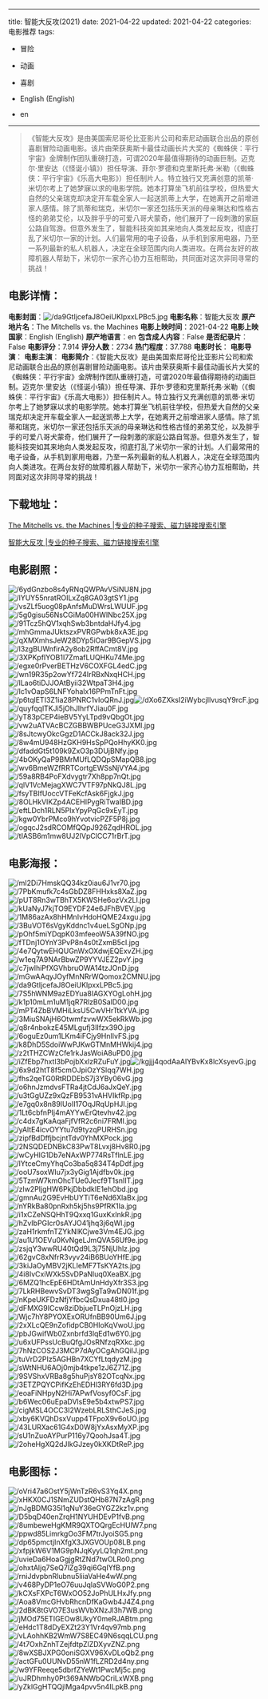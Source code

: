 
---
title: 智能大反攻(2021)
date: 2021-04-22
updated: 2021-04-22
categories: 电影推荐
tags:
- 冒险
- 动画
- 喜剧

- English (English)
- en
---


> 《智能大反攻》是由美国索尼哥伦比亚影片公司和索尼动画联合出品的原创喜剧冒险动画电影。该片由荣获奥斯卡最佳动画长片大奖的《蜘蛛侠：平行宇宙》金牌制作团队重磅打造，可谓2020年最值得期待的动画巨制。迈克尔·里安达（《怪诞小镇》）担任导演、菲尔·罗德和克里斯托弗·米勒（《蜘蛛侠：平行宇宙》《乐高大电影》）担任制片人。特立独行又充满创意的凯蒂·米切尔考上了她梦寐以求的电影学院。她本打算坐飞机前往学校，但热爱大自然的父亲瑞克却决定开车载全家人一起送凯蒂上大学，在她离开之前增进家人感情。除了凯蒂和瑞克，米切尔一家还包括乐天派的母亲琳达和性格古怪的弟弟艾伦，以及胖乎乎的可爱八哥犬蒙奇，他们展开了一段刺激的家庭公路自驾游。但意外发生了，智能科技突如其来地向人类发起反攻，彻底打乱了米切尔一家的计划。人们最常用的电子设备，从手机到家用电器，乃至一系列最新的私人机器人，决定在全球范围内向人类进攻。在两台友好的故障机器人帮助下，米切尔一家齐心协力互相帮助，共同面对这次非同寻常的挑战！

## **电影详情**：

**电影封面**：<img src="https://image.tmdb.org/t/p/w200/da9GtIjcefaJ8OeiUKlpxxLPBc5.jpg" alt="/da9GtIjcefaJ8OeiUKlpxxLPBc5.jpg" title="/da9GtIjcefaJ8OeiUKlpxxLPBc5.jpg">
**电影名称**：智能大反攻
**原产地片名**：The Mitchells vs. the Machines
**电影上映时间**：2021-04-22
**电影上映国家**：English (English)
**原产地语言**：en
**包含成人内容**：False
**是否纪录片**：False
**电影评分**：7.914
**评分人数**：2734
**热门程度**：37.788
**电影时长**：
**电影导演**：
**电影主演**：
**电影简介**：《智能大反攻》是由美国索尼哥伦比亚影片公司和索尼动画联合出品的原创喜剧冒险动画电影。该片由荣获奥斯卡最佳动画长片大奖的《蜘蛛侠：平行宇宙》金牌制作团队重磅打造，可谓2020年最值得期待的动画巨制。迈克尔·里安达（《怪诞小镇》）担任导演、菲尔·罗德和克里斯托弗·米勒（《蜘蛛侠：平行宇宙》《乐高大电影》）担任制片人。特立独行又充满创意的凯蒂·米切尔考上了她梦寐以求的电影学院。她本打算坐飞机前往学校，但热爱大自然的父亲瑞克却决定开车载全家人一起送凯蒂上大学，在她离开之前增进家人感情。除了凯蒂和瑞克，米切尔一家还包括乐天派的母亲琳达和性格古怪的弟弟艾伦，以及胖乎乎的可爱八哥犬蒙奇，他们展开了一段刺激的家庭公路自驾游。但意外发生了，智能科技突如其来地向人类发起反攻，彻底打乱了米切尔一家的计划。人们最常用的电子设备，从手机到家用电器，乃至一系列最新的私人机器人，决定在全球范围内向人类进攻。在两台友好的故障机器人帮助下，米切尔一家齐心协力互相帮助，共同面对这次非同寻常的挑战！

## **下载地址**：
[The Mitchells vs. the Machines |专业的种子搜索、磁力链接搜索引擎](https://movie.amd794.com:2083/?search=The%20Mitchells%20vs.%20the%20Machines&ordering=&mode=match_phrase&page_size=10&page=1)

[智能大反攻 |专业的种子搜索、磁力链接搜索引擎](https://movie.amd794.com:2083/?search=%E6%99%BA%E8%83%BD%E5%A4%A7%E5%8F%8D%E6%94%BB&ordering=&mode=match_phrase&page_size=10&page=1)
 

## **电影剧照**：
<img src="https://image.tmdb.org/t/p/original/6ydGnzbo8s4yRNqQWPAvVSiNU8N.jpg" alt="/6ydGnzbo8s4yRNqQWPAvVSiNU8N.jpg" title="/6ydGnzbo8s4yRNqQWPAvVSiNU8N.jpg"><img src="https://image.tmdb.org/t/p/original/lYUY55nratROILxZq8GA03gtSY1.jpg" alt="/lYUY55nratROILxZq8GA03gtSY1.jpg" title="/lYUY55nratROILxZq8GA03gtSY1.jpg"><img src="https://image.tmdb.org/t/p/original/vsZLf5uog08pAnfsMuDWrsLWUUF.jpg" alt="/vsZLf5uog08pAnfsMuDWrsLWUUF.jpg" title="/vsZLf5uog08pAnfsMuDWrsLWUUF.jpg"><img src="https://image.tmdb.org/t/p/original/5g0gisu56NsCGiMa00HWINbc25X.jpg" alt="/5g0gisu56NsCGiMa00HWINbc25X.jpg" title="/5g0gisu56NsCGiMa00HWINbc25X.jpg"><img src="https://image.tmdb.org/t/p/original/91Tcz5hQV1xqhSwb3bntdaHJfy4.jpg" alt="/91Tcz5hQV1xqhSwb3bntdaHJfy4.jpg" title="/91Tcz5hQV1xqhSwb3bntdaHJfy4.jpg"><img src="https://image.tmdb.org/t/p/original/mhGmmaJUktszxPVRGPwbk8xA3E.jpg" alt="/mhGmmaJUktszxPVRGPwbk8xA3E.jpg" title="/mhGmmaJUktszxPVRGPwbk8xA3E.jpg"><img src="https://image.tmdb.org/t/p/original/qXMXmhsJeW28DYp5iOar9BGepVS.jpg" alt="/qXMXmhsJeW28DYp5iOar9BGepVS.jpg" title="/qXMXmhsJeW28DYp5iOar9BGepVS.jpg"><img src="https://image.tmdb.org/t/p/original/l3zgBUWnfirA2y8ob2RffACmt8V.jpg" alt="/l3zgBUWnfirA2y8ob2RffACmt8V.jpg" title="/l3zgBUWnfirA2y8ob2RffACmt8V.jpg"><img src="https://image.tmdb.org/t/p/original/3XPKpfIYOB1I7ZmafLUQHKu74Me.jpg" alt="/3XPKpfIYOB1I7ZmafLUQHKu74Me.jpg" title="/3XPKpfIYOB1I7ZmafLUQHKu74Me.jpg"><img src="https://image.tmdb.org/t/p/original/egxe0rPverBETHzV6COXFGL4edC.jpg" alt="/egxe0rPverBETHzV6COXFGL4edC.jpg" title="/egxe0rPverBETHzV6COXFGL4edC.jpg"><img src="https://image.tmdb.org/t/p/original/wn19R35p2owYf724IrRBxNxqHCH.jpg" alt="/wn19R35p2owYf724IrRBxNxqHCH.jpg" title="/wn19R35p2owYf724IrRBxNxqHCH.jpg"><img src="https://image.tmdb.org/t/p/original/lLao6tiDJJOAtByii32WtpaT3H4.jpg" alt="/lLao6tiDJJOAtByii32WtpaT3H4.jpg" title="/lLao6tiDJJOAtByii32WtpaT3H4.jpg"><img src="https://image.tmdb.org/t/p/original/lc1vOapS6LNFYohalx16PPmTnFt.jpg" alt="/lc1vOapS6LNFYohalx16PPmTnFt.jpg" title="/lc1vOapS6LNFYohalx16PPmTnFt.jpg"><img src="https://image.tmdb.org/t/p/original/p6tqlETI3Z1ia28PNRC1vIoQRnJ.jpg" alt="/p6tqlETI3Z1ia28PNRC1vIoQRnJ.jpg" title="/p6tqlETI3Z1ia28PNRC1vIoQRnJ.jpg"><img src="https://image.tmdb.org/t/p/original/dXo6ZXksI2iWybcjIlvusqY9rcF.jpg" alt="/dXo6ZXksI2iWybcjIlvusqY9rcF.jpg" title="/dXo6ZXksI2iWybcjIlvusqY9rcF.jpg"><img src="https://image.tmdb.org/t/p/original/quyfqqlTKJi5jOhJlhrfYJiau0F.jpg" alt="/quyfqqlTKJi5jOhJlhrfYJiau0F.jpg" title="/quyfqqlTKJi5jOhJlhrfYJiau0F.jpg"><img src="https://image.tmdb.org/t/p/original/yT83pCEP4ieBV5YyLTpd9vQbgOt.jpg" alt="/yT83pCEP4ieBV5YyLTpd9vQbgOt.jpg" title="/yT83pCEP4ieBV5YyLTpd9vQbgOt.jpg"><img src="https://image.tmdb.org/t/p/original/vw2uATVAcBCZGBBWBPUceG3JXMl.jpg" alt="/vw2uATVAcBCZGBBWBPUceG3JXMl.jpg" title="/vw2uATVAcBCZGBBWBPUceG3JXMl.jpg"><img src="https://image.tmdb.org/t/p/original/8sJtcwyOkcGgzD1ACCkJ8ack32J.jpg" alt="/8sJtcwyOkcGgzD1ACCkJ8ack32J.jpg" title="/8sJtcwyOkcGgzD1ACCkJ8ack32J.jpg"><img src="https://image.tmdb.org/t/p/original/8w4mU948HzGKH9HsSpPQoHhyKK0.jpg" alt="/8w4mU948HzGKH9HsSpPQoHhyKK0.jpg" title="/8w4mU948HzGKH9HsSpPQoHhyKK0.jpg"><img src="https://image.tmdb.org/t/p/original/dfaddGt5t109k9ZxO3p3DUjBNfy.jpg" alt="/dfaddGt5t109k9ZxO3p3DUjBNfy.jpg" title="/dfaddGt5t109k9ZxO3p3DUjBNfy.jpg"><img src="https://image.tmdb.org/t/p/original/4bOKyQaP9BMrMUfLQDQpSMapQB8.jpg" alt="/4bOKyQaP9BMrMUfLQDQpSMapQB8.jpg" title="/4bOKyQaP9BMrMUfLQDQpSMapQB8.jpg"><img src="https://image.tmdb.org/t/p/original/wv6BmeWZfRRTCortgEWSsNjVYA4.jpg" alt="/wv6BmeWZfRRTCortgEWSsNjVYA4.jpg" title="/wv6BmeWZfRRTCortgEWSsNjVYA4.jpg"><img src="https://image.tmdb.org/t/p/original/59a8RB4PoFXdvygtr7Xh8pp7nQt.jpg" alt="/59a8RB4PoFXdvygtr7Xh8pp7nQt.jpg" title="/59a8RB4PoFXdvygtr7Xh8pp7nQt.jpg"><img src="https://image.tmdb.org/t/p/original/qlV1VcMejagXWC7VTF97pNkQJ8L.jpg" alt="/qlV1VcMejagXWC7VTF97pNkQJ8L.jpg" title="/qlV1VcMejagXWC7VTF97pNkQJ8L.jpg"><img src="https://image.tmdb.org/t/p/original/fsyTBIfUoccVTFeKcfAsk6FjgkJ.jpg" alt="/fsyTBIfUoccVTFeKcfAsk6FjgkJ.jpg" title="/fsyTBIfUoccVTFeKcfAsk6FjgkJ.jpg"><img src="https://image.tmdb.org/t/p/original/8OLHkVIKZp4ACEHIPygRiTwaIBD.jpg" alt="/8OLHkVIKZp4ACEHIPygRiTwaIBD.jpg" title="/8OLHkVIKZp4ACEHIPygRiTwaIBD.jpg"><img src="https://image.tmdb.org/t/p/original/eftLDch1RLN5PlxYpyPqGc9xEyT.jpg" alt="/eftLDch1RLN5PlxYpyPqGc9xEyT.jpg" title="/eftLDch1RLN5PlxYpyPqGc9xEyT.jpg"><img src="https://image.tmdb.org/t/p/original/kgw0YbrPMco9hYvotvicPZF5P8j.jpg" alt="/kgw0YbrPMco9hYvotvicPZF5P8j.jpg" title="/kgw0YbrPMco9hYvotvicPZF5P8j.jpg"><img src="https://image.tmdb.org/t/p/original/ogqcJ2sdRCOMfQQpJ926ZqdHROL.jpg" alt="/ogqcJ2sdRCOMfQQpJ926ZqdHROL.jpg" title="/ogqcJ2sdRCOMfQQpJ926ZqdHROL.jpg"><img src="https://image.tmdb.org/t/p/original/tIASB6m1mw8UJ2IVpClCC71rBrT.jpg" alt="/tIASB6m1mw8UJ2IVpClCC71rBrT.jpg" title="/tIASB6m1mw8UJ2IVpClCC71rBrT.jpg">

## **电影海报**：
<img src="https://image.tmdb.org/t/p/original/mI2Di7HmskQQ34kz0iau6J1vr70.jpg" alt="/mI2Di7HmskQQ34kz0iau6J1vr70.jpg" title="/mI2Di7HmskQQ34kz0iau6J1vr70.jpg"><img src="https://image.tmdb.org/t/p/original/7PbKmufk7c4sGbDZ8FHHxks8XaZ.jpg" alt="/7PbKmufk7c4sGbDZ8FHHxks8XaZ.jpg" title="/7PbKmufk7c4sGbDZ8FHHxks8XaZ.jpg"><img src="https://image.tmdb.org/t/p/original/pUT8Rn3wTBhTX5KWSHe6ozVx2LI.jpg" alt="/pUT8Rn3wTBhTX5KWSHe6ozVx2LI.jpg" title="/pUT8Rn3wTBhTX5KWSHe6ozVx2LI.jpg"><img src="https://image.tmdb.org/t/p/original/kUaNyJ7kjTO9EYDF24e6JFhBVEV.jpg" alt="/kUaNyJ7kjTO9EYDF24e6JFhBVEV.jpg" title="/kUaNyJ7kjTO9EYDF24e6JFhBVEV.jpg"><img src="https://image.tmdb.org/t/p/original/1M86azAx8hHMnIvHdoHQME24xgu.jpg" alt="/1M86azAx8hHMnIvHdoHQME24xgu.jpg" title="/1M86azAx8hHMnIvHdoHQME24xgu.jpg"><img src="https://image.tmdb.org/t/p/original/3BuVOT6sVgyKddnc1v4ueLSgONp.jpg" alt="/3BuVOT6sVgyKddnc1v4ueLSgONp.jpg" title="/3BuVOT6sVgyKddnc1v4ueLSgONp.jpg"><img src="https://image.tmdb.org/t/p/original/pOhf5miYDqpK03mfeeoW5A39fNO.jpg" alt="/pOhf5miYDqpK03mfeeoW5A39fNO.jpg" title="/pOhf5miYDqpK03mfeeoW5A39fNO.jpg"><img src="https://image.tmdb.org/t/p/original/fTDnj1OYnY3PvP8n4s0tZxmB5cI.jpg" alt="/fTDnj1OYnY3PvP8n4s0tZxmB5cI.jpg" title="/fTDnj1OYnY3PvP8n4s0tZxmB5cI.jpg"><img src="https://image.tmdb.org/t/p/original/4e7QytwEHQUGnWxOXdwjEQExvZH.jpg" alt="/4e7QytwEHQUGnWxOXdwjEQExvZH.jpg" title="/4e7QytwEHQUGnWxOXdwjEQExvZH.jpg"><img src="https://image.tmdb.org/t/p/original/w1eq7A9NArBbwZP9YYVJEZ2pvY.jpg" alt="/w1eq7A9NArBbwZP9YYVJEZ2pvY.jpg" title="/w1eq7A9NArBbwZP9YYVJEZ2pvY.jpg"><img src="https://image.tmdb.org/t/p/original/c7jwlhiPfXGVhbruOWA14tzJOnD.jpg" alt="/c7jwlhiPfXGVhbruOWA14tzJOnD.jpg" title="/c7jwlhiPfXGVhbruOWA14tzJOnD.jpg"><img src="https://image.tmdb.org/t/p/original/mGwAAqyJOyfMnNRrWQomox2CMNU.jpg" alt="/mGwAAqyJOyfMnNRrWQomox2CMNU.jpg" title="/mGwAAqyJOyfMnNRrWQomox2CMNU.jpg"><img src="https://image.tmdb.org/t/p/original/da9GtIjcefaJ8OeiUKlpxxLPBc5.jpg" alt="/da9GtIjcefaJ8OeiUKlpxxLPBc5.jpg" title="/da9GtIjcefaJ8OeiUKlpxxLPBc5.jpg"><img src="https://image.tmdb.org/t/p/original/7S5hWNM9azEDYua8IAGXYOgLohH.jpg" alt="/7S5hWNM9azEDYua8IAGXYOgLohH.jpg" title="/7S5hWNM9azEDYua8IAGXYOgLohH.jpg"><img src="https://image.tmdb.org/t/p/original/k1p10mLm1uM1jqR7RlzB0SalD00.jpg" alt="/k1p10mLm1uM1jqR7RlzB0SalD00.jpg" title="/k1p10mLm1uM1jqR7RlzB0SalD00.jpg"><img src="https://image.tmdb.org/t/p/original/mPT4ZbBVMHiLksU5CwVHrTtkYVA.jpg" alt="/mPT4ZbBVMHiLksU5CwVHrTtkYVA.jpg" title="/mPT4ZbBVMHiLksU5CwVHrTtkYVA.jpg"><img src="https://image.tmdb.org/t/p/original/3MiuSNAjH6OtwmfzvwWX5ekRkWb.jpg" alt="/3MiuSNAjH6OtwmfzvwWX5ekRkWb.jpg" title="/3MiuSNAjH6OtwmfzvwWX5ekRkWb.jpg"><img src="https://image.tmdb.org/t/p/original/q8r4nbokzE45MLgufj3IIfzx39O.jpg" alt="/q8r4nbokzE45MLgufj3IIfzx39O.jpg" title="/q8r4nbokzE45MLgufj3IIfzx39O.jpg"><img src="https://image.tmdb.org/t/p/original/6oguEz0um1LKm4iFCjy9HnlIvFS.jpg" alt="/6oguEz0um1LKm4iFCjy9HnlIvFS.jpg" title="/6oguEz0um1LKm4iFCjy9HnlIvFS.jpg"><img src="https://image.tmdb.org/t/p/original/k8DhD5SdoiWwPJKwGTMnMHWkij4.jpg" alt="/k8DhD5SdoiWwPJKwGTMnMHWkij4.jpg" title="/k8DhD5SdoiWwPJKwGTMnMHWkij4.jpg"><img src="https://image.tmdb.org/t/p/original/z2tTHZCWzCfe1rkJasWoiA8uPD0.jpg" alt="/z2tTHZCWzCfe1rkJasWoiA8uPD0.jpg" title="/z2tTHZCWzCfe1rkJasWoiA8uPD0.jpg"><img src="https://image.tmdb.org/t/p/original/iZfEbp7hxtl3bPojbXxlzRZuFuY.jpg" alt="/iZfEbp7hxtl3bPojbXxlzRZuFuY.jpg" title="/iZfEbp7hxtl3bPojbXxlzRZuFuY.jpg"><img src="https://image.tmdb.org/t/p/original/kgjjj4qodAaAIYBvKx8lcXsyevG.jpg" alt="/kgjjj4qodAaAIYBvKx8lcXsyevG.jpg" title="/kgjjj4qodAaAIYBvKx8lcXsyevG.jpg"><img src="https://image.tmdb.org/t/p/original/6x9d2htT8f5cmOJpiOzYSlqq7WH.jpg" alt="/6x9d2htT8f5cmOJpiOzYSlqq7WH.jpg" title="/6x9d2htT8f5cmOJpiOzYSlqq7WH.jpg"><img src="https://image.tmdb.org/t/p/original/fhs2qeTG0RtRDDEbS7j3YBy06vG.jpg" alt="/fhs2qeTG0RtRDDEbS7j3YBy06vG.jpg" title="/fhs2qeTG0RtRDDEbS7j3YBy06vG.jpg"><img src="https://image.tmdb.org/t/p/original/o6hnJzmdvsFTRa4jtCdJ6aJxQeY.jpg" alt="/o6hnJzmdvsFTRa4jtCdJ6aJxQeY.jpg" title="/o6hnJzmdvsFTRa4jtCdJ6aJxQeY.jpg"><img src="https://image.tmdb.org/t/p/original/u3tGgUZz9xQzFB9531vAHVIkfRp.jpg" alt="/u3tGgUZz9xQzFB9531vAHVIkfRp.jpg" title="/u3tGgUZz9xQzFB9531vAHVIkfRp.jpg"><img src="https://image.tmdb.org/t/p/original/e7gq0x8n89IUoII17OqJRqUpHJI.jpg" alt="/e7gq0x8n89IUoII17OqJRqUpHJI.jpg" title="/e7gq0x8n89IUoII17OqJRqUpHJI.jpg"><img src="https://image.tmdb.org/t/p/original/1Lt6cbfnPIj4mAYYwErQtevhv42.jpg" alt="/1Lt6cbfnPIj4mAYYwErQtevhv42.jpg" title="/1Lt6cbfnPIj4mAYYwErQtevhv42.jpg"><img src="https://image.tmdb.org/t/p/original/c4dx7gKaAqaFjfVfR2c6ni7FRMI.jpg" alt="/c4dx7gKaAqaFjfVfR2c6ni7FRMI.jpg" title="/c4dx7gKaAqaFjfVfR2c6ni7FRMI.jpg"><img src="https://image.tmdb.org/t/p/original/yAltE4icvOYYtu7d9tyzqPURHSn.jpg" alt="/yAltE4icvOYYtu7d9tyzqPURHSn.jpg" title="/yAltE4icvOYYtu7d9tyzqPURHSn.jpg"><img src="https://image.tmdb.org/t/p/original/zipfBdDffjbcjntTdv0YhMXPock.jpg" alt="/zipfBdDffjbcjntTdv0YhMXPock.jpg" title="/zipfBdDffjbcjntTdv0YhMXPock.jpg"><img src="https://image.tmdb.org/t/p/original/2NSQDEDNBkC83PwT8Lvxj8Hv8R0.jpg" alt="/2NSQDEDNBkC83PwT8Lvxj8Hv8R0.jpg" title="/2NSQDEDNBkC83PwT8Lvxj8Hv8R0.jpg"><img src="https://image.tmdb.org/t/p/original/wCyHlG1Db7eNAxWP774RsTflnLE.jpg" alt="/wCyHlG1Db7eNAxWP774RsTflnLE.jpg" title="/wCyHlG1Db7eNAxWP774RsTflnLE.jpg"><img src="https://image.tmdb.org/t/p/original/lYtceCmyYhqCo3ba5q834T4pDdf.jpg" alt="/lYtceCmyYhqCo3ba5q834T4pDdf.jpg" title="/lYtceCmyYhqCo3ba5q834T4pDdf.jpg"><img src="https://image.tmdb.org/t/p/original/ooU7soxWIu7jx3yGig1Ajdfbv0k.jpg" alt="/ooU7soxWIu7jx3yGig1Ajdfbv0k.jpg" title="/ooU7soxWIu7jx3yGig1Ajdfbv0k.jpg"><img src="https://image.tmdb.org/t/p/original/5TzmW7kmOhcTUe0Jecf9T1snIIT.jpg" alt="/5TzmW7kmOhcTUe0Jecf9T1snIIT.jpg" title="/5TzmW7kmOhcTUe0Jecf9T1snIIT.jpg"><img src="https://image.tmdb.org/t/p/original/zlw2PIjgHW6PkjDbbdkIE1ehObd.jpg" alt="/zlw2PIjgHW6PkjDbbdkIE1ehObd.jpg" title="/zlw2PIjgHW6PkjDbbdkIE1ehObd.jpg"><img src="https://image.tmdb.org/t/p/original/gmnAu2G9EvHbUYTiT6eNd6XlaBx.jpg" alt="/gmnAu2G9EvHbUYTiT6eNd6XlaBx.jpg" title="/gmnAu2G9EvHbUYTiT6eNd6XlaBx.jpg"><img src="https://image.tmdb.org/t/p/original/nYRkBa80pnRxh5kj5hs9PfRK1Ia.jpg" alt="/nYRkBa80pnRxh5kj5hs9PfRK1Ia.jpg" title="/nYRkBa80pnRxh5kj5hs9PfRK1Ia.jpg"><img src="https://image.tmdb.org/t/p/original/i1xCZeNSQHhT9Qxxq1GuxKxInkR.jpg" alt="/i1xCZeNSQHhT9Qxxq1GuxKxInkR.jpg" title="/i1xCZeNSQHhT9Qxxq1GuxKxInkR.jpg"><img src="https://image.tmdb.org/t/p/original/hZvIbPGIcr0sAYJO41jhq3j6qWl.jpg" alt="/hZvIbPGIcr0sAYJO41jhq3j6qWl.jpg" title="/hZvIbPGIcr0sAYJO41jhq3j6qWl.jpg"><img src="https://image.tmdb.org/t/p/original/zaH1rkmfnTZYkNlKCjwe3Vm4EJG.jpg" alt="/zaH1rkmfnTZYkNlKCjwe3Vm4EJG.jpg" title="/zaH1rkmfnTZYkNlKCjwe3Vm4EJG.jpg"><img src="https://image.tmdb.org/t/p/original/au1U1OEVu0KvNgeLJmQVA56Uf9e.jpg" alt="/au1U1OEVu0KvNgeLJmQVA56Uf9e.jpg" title="/au1U1OEVu0KvNgeLJmQVA56Uf9e.jpg"><img src="https://image.tmdb.org/t/p/original/zsjqY3wwRU40tQd9L3j75NjUhlz.jpg" alt="/zsjqY3wwRU40tQd9L3j75NjUhlz.jpg" title="/zsjqY3wwRU40tQd9L3j75NjUhlz.jpg"><img src="https://image.tmdb.org/t/p/original/62gvC8xNfrR3vyv24iB6BUoYHfE.jpg" alt="/62gvC8xNfrR3vyv24iB6BUoYHfE.jpg" title="/62gvC8xNfrR3vyv24iB6BUoYHfE.jpg"><img src="https://image.tmdb.org/t/p/original/3kiJaOyMBV2jKLIeMF7TsKYA2ts.jpg" alt="/3kiJaOyMBV2jKLIeMF7TsKYA2ts.jpg" title="/3kiJaOyMBV2jKLIeMF7TsKYA2ts.jpg"><img src="https://image.tmdb.org/t/p/original/4i8IvCxiWXk5SvDPaNluq0XeaBX.jpg" alt="/4i8IvCxiWXk5SvDPaNluq0XeaBX.jpg" title="/4i8IvCxiWXk5SvDPaNluq0XeaBX.jpg"><img src="https://image.tmdb.org/t/p/original/6MZQ1hcEpE6HDtAmUnHdyXfr3S3.jpg" alt="/6MZQ1hcEpE6HDtAmUnHdyXfr3S3.jpg" title="/6MZQ1hcEpE6HDtAmUnHdyXfr3S3.jpg"><img src="https://image.tmdb.org/t/p/original/7LkRHBewvSvDT3wgSgTa9wDN01f.jpg" alt="/7LkRHBewvSvDT3wgSgTa9wDN01f.jpg" title="/7LkRHBewvSvDT3wgSgTa9wDN01f.jpg"><img src="https://image.tmdb.org/t/p/original/nKpeUKFDzNfjYfbcQsDxua48tl0.jpg" alt="/nKpeUKFDzNfjYfbcQsDxua48tl0.jpg" title="/nKpeUKFDzNfjYfbcQsDxua48tl0.jpg"><img src="https://image.tmdb.org/t/p/original/dFMXG9ICcw8ziDbjueTLPnOjzLH.jpg" alt="/dFMXG9ICcw8ziDbjueTLPnOjzLH.jpg" title="/dFMXG9ICcw8ziDbjueTLPnOjzLH.jpg"><img src="https://image.tmdb.org/t/p/original/Wjc7hY8PYOXExORUfnBB90Um6J.jpg" alt="/Wjc7hY8PYOXExORUfnBB90Um6J.jpg" title="/Wjc7hY8PYOXExORUfnBB90Um6J.jpg"><img src="https://image.tmdb.org/t/p/original/2xXLcQE9nZofidpCB0HIoKqVwoU.jpg" alt="/2xXLcQE9nZofidpCB0HIoKqVwoU.jpg" title="/2xXLcQE9nZofidpCB0HIoKqVwoU.jpg"><img src="https://image.tmdb.org/t/p/original/pbJGwifWb0Zxnbrfd3lqEd1w6Y0.jpg" alt="/pbJGwifWb0Zxnbrfd3lqEd1w6Y0.jpg" title="/pbJGwifWb0Zxnbrfd3lqEd1w6Y0.jpg"><img src="https://image.tmdb.org/t/p/original/u6xUFPssUcBuQfgJOsRNfzqRXkc.jpg" alt="/u6xUFPssUcBuQfgJOsRNfzqRXkc.jpg" title="/u6xUFPssUcBuQfgJOsRNfzqRXkc.jpg"><img src="https://image.tmdb.org/t/p/original/7hNzCOS2J3MCP7dAyOCgAhGQilJ.jpg" alt="/7hNzCOS2J3MCP7dAyOCgAhGQilJ.jpg" title="/7hNzCOS2J3MCP7dAyOCgAhGQilJ.jpg"><img src="https://image.tmdb.org/t/p/original/tuVrD2PIz5AGHBn7XCYfLtqdyzM.jpg" alt="/tuVrD2PIz5AGHBn7XCYfLtqdyzM.jpg" title="/tuVrD2PIz5AGHBn7XCYfLtqdyzM.jpg"><img src="https://image.tmdb.org/t/p/original/sWtNHU6AOj0mjb4tkpe1zJ6Z71Z.jpg" alt="/sWtNHU6AOj0mjb4tkpe1zJ6Z71Z.jpg" title="/sWtNHU6AOj0mjb4tkpe1zJ6Z71Z.jpg"><img src="https://image.tmdb.org/t/p/original/9SVShxVRBa8g5huPjsY82OTcqNx.jpg" alt="/9SVShxVRBa8g5huPjsY82OTcqNx.jpg" title="/9SVShxVRBa8g5huPjsY82OTcqNx.jpg"><img src="https://image.tmdb.org/t/p/original/3ETZPQYCPifKzEhEDHl3RY6fd3D.jpg" alt="/3ETZPQYCPifKzEhEDHl3RY6fd3D.jpg" title="/3ETZPQYCPifKzEhEDHl3RY6fd3D.jpg"><img src="https://image.tmdb.org/t/p/original/eoaFiNHpyN2Hi7APwfVosyf0CsF.jpg" alt="/eoaFiNHpyN2Hi7APwfVosyf0CsF.jpg" title="/eoaFiNHpyN2Hi7APwfVosyf0CsF.jpg"><img src="https://image.tmdb.org/t/p/original/b6Wec06uEpaDVlsE9e5b4xtwPS7.jpg" alt="/b6Wec06uEpaDVlsE9e5b4xtwPS7.jpg" title="/b6Wec06uEpaDVlsE9e5b4xtwPS7.jpg"><img src="https://image.tmdb.org/t/p/original/cigMSL4OCC3I2WzebLRLSthCJeS.jpg" alt="/cigMSL4OCC3I2WzebLRLSthCJeS.jpg" title="/cigMSL4OCC3I2WzebLRLSthCJeS.jpg"><img src="https://image.tmdb.org/t/p/original/xby6KVQhDsxVupp4TFpoX9v6oUO.jpg" alt="/xby6KVQhDsxVupp4TFpoX9v6oUO.jpg" title="/xby6KVQhDsxVupp4TFpoX9v6oUO.jpg"><img src="https://image.tmdb.org/t/p/original/43LURXac61G4xD0W8jYxAsxMyXP.jpg" alt="/43LURXac61G4xD0W8jYxAsxMyXP.jpg" title="/43LURXac61G4xD0W8jYxAsxMyXP.jpg"><img src="https://image.tmdb.org/t/p/original/sU1nZuoAYPurP116y7QoohJsa4T.jpg" alt="/sU1nZuoAYPurP116y7QoohJsa4T.jpg" title="/sU1nZuoAYPurP116y7QoohJsa4T.jpg"><img src="https://image.tmdb.org/t/p/original/2oheHgXQ2dJIkGJzey0kXKDtReP.jpg" alt="/2oheHgXQ2dJIkGJzey0kXKDtReP.jpg" title="/2oheHgXQ2dJIkGJzey0kXKDtReP.jpg">

## **电影图标**：
<img src="https://image.tmdb.org/t/p/original/oVri47a6OstY5jWnTzR6vS3Yq4X.png" alt="/oVri47a6OstY5jWnTzR6vS3Yq4X.png" title="/oVri47a6OstY5jWnTzR6vS3Yq4X.png"><img src="https://image.tmdb.org/t/p/original/xHKX0CJ1SNmZUDstQHb87N7zAgR.png" alt="/xHKX0CJ1SNmZUDstQHb87N7zAgR.png" title="/xHKX0CJ1SNmZUDstQHb87N7zAgR.png"><img src="https://image.tmdb.org/t/p/original/nJgBDMG35l1qNuY36eGYGZ2kz1v.png" alt="/nJgBDMG35l1qNuY36eGYGZ2kz1v.png" title="/nJgBDMG35l1qNuY36eGYGZ2kz1v.png"><img src="https://image.tmdb.org/t/p/original/D5bqD40enZrqH1NYUHDEvP1fvB.png" alt="/D5bqD40enZrqH1NYUHDEvP1fvB.png" title="/D5bqD40enZrqH1NYUHDEvP1fvB.png"><img src="https://image.tmdb.org/t/p/original/8umbeweHgKMR9QXTOQrgEcHUlW7.png" alt="/8umbeweHgKMR9QXTOQrgEcHUlW7.png" title="/8umbeweHgKMR9QXTOQrgEcHUlW7.png"><img src="https://image.tmdb.org/t/p/original/ppwd85LimrkgOo3FM7trJyoiSG5.png" alt="/ppwd85LimrkgOo3FM7trJyoiSG5.png" title="/ppwd85LimrkgOo3FM7trJyoiSG5.png"><img src="https://image.tmdb.org/t/p/original/dp65pmctjInXfgX3JXGVOUp08LB.png" alt="/dp65pmctjInXfgX3JXGVOUp08LB.png" title="/dp65pmctjInXfgX3JXGVOUp08LB.png"><img src="https://image.tmdb.org/t/p/original/xfpjkW6V1MG9pNJqKyyLQ1qh2mt.png" alt="/xfpjkW6V1MG9pNJqKyyLQ1qh2mt.png" title="/xfpjkW6V1MG9pNJqKyyLQ1qh2mt.png"><img src="https://image.tmdb.org/t/p/original/uvieDa6HoaGgjgRtZNd7twOLRo0.png" alt="/uvieDa6HoaGgjgRtZNd7twOLRo0.png" title="/uvieDa6HoaGgjgRtZNd7twOLRo0.png"><img src="https://image.tmdb.org/t/p/original/ohxtAljq7SeQ7lZg39qi6GqIYfB.png" alt="/ohxtAljq7SeQ7lZg39qi6GqIYfB.png" title="/ohxtAljq7SeQ7lZg39qi6GqIYfB.png"><img src="https://image.tmdb.org/t/p/original/rniJdvpbnRlubnu5liiaVaHe4wW.png" alt="/rniJdvpbnRlubnu5liiaVaHe4wW.png" title="/rniJdvpbnRlubnu5liiaVaHe4wW.png"><img src="https://image.tmdb.org/t/p/original/v468PyDP1eO76uuJqlaSVWoG0P2.png" alt="/v468PyDP1eO76uuJqlaSVWoG0P2.png" title="/v468PyDP1eO76uuJqlaSVWoG0P2.png"><img src="https://image.tmdb.org/t/p/original/kCXsFXPcT6WxOO52JoPhULHxJfy.png" alt="/kCXsFXPcT6WxOO52JoPhULHxJfy.png" title="/kCXsFXPcT6WxOO52JoPhULHxJfy.png"><img src="https://image.tmdb.org/t/p/original/Aoa8VmcGHvbRhcnDfKaGwb4J4Z4.png" alt="/Aoa8VmcGHvbRhcnDfKaGwb4J4Z4.png" title="/Aoa8VmcGHvbRhcnDfKaGwb4J4Z4.png"><img src="https://image.tmdb.org/t/p/original/2dBK8tGVO7E3usWVbXNzJl3h7WB.png" alt="/2dBK8tGVO7E3usWVbXNzJl3h7WB.png" title="/2dBK8tGVO7E3usWVbXNzJl3h7WB.png"><img src="https://image.tmdb.org/t/p/original/jMOd75ETIGEOw8UkyY0meRJABtm.png" alt="/jMOd75ETIGEOw8UkyY0meRJABtm.png" title="/jMOd75ETIGEOw8UkyY0meRJABtm.png"><img src="https://image.tmdb.org/t/p/original/eHdc1T8dDyEXZt23Y1Vr4qv97mb.png" alt="/eHdc1T8dDyEXZt23Y1Vr4qv97mb.png" title="/eHdc1T8dDyEXZt23Y1Vr4qv97mb.png"><img src="https://image.tmdb.org/t/p/original/vLAohhKB2WmW7S8EC49N6sqqLCU.png" alt="/vLAohhKB2WmW7S8EC49N6sqqLCU.png" title="/vLAohhKB2WmW7S8EC49N6sqqLCU.png"><img src="https://image.tmdb.org/t/p/original/4t7OxhZnhTZejfdtpZlZDXyvZNZ.png" alt="/4t7OxhZnhTZejfdtpZlZDXyvZNZ.png" title="/4t7OxhZnhTZejfdtpZlZDXyvZNZ.png"><img src="https://image.tmdb.org/t/p/original/8wXSBJXPG0oniSGXV96XvDLoQb2.png" alt="/8wXSBJXPG0oniSGXV96XvDLoQb2.png" title="/8wXSBJXPG0oniSGXV96XvDLoQb2.png"><img src="https://image.tmdb.org/t/p/original/actGFu0UUNvD55nW1fLZRD2d4ny.png" alt="/actGFu0UUNvD55nW1fLZRD2d4ny.png" title="/actGFu0UUNvD55nW1fLZRD2d4ny.png"><img src="https://image.tmdb.org/t/p/original/w9YFReeqe5dbrfZYeWt1PwcMj5c.png" alt="/w9YFReeqe5dbrfZYeWt1PwcMj5c.png" title="/w9YFReeqe5dbrfZYeWt1PwcMj5c.png"><img src="https://image.tmdb.org/t/p/original/uJRDhmhy0Pt369ANWbQCriLxWXB.png" alt="/uJRDhmhy0Pt369ANWbQCriLxWXB.png" title="/uJRDhmhy0Pt369ANWbQCriLxWXB.png"><img src="https://image.tmdb.org/t/p/original/yZklGgHTQQjlMga4pvv5n4ILpkB.png" alt="/yZklGgHTQQjlMga4pvv5n4ILpkB.png" title="/yZklGgHTQQjlMga4pvv5n4ILpkB.png">

